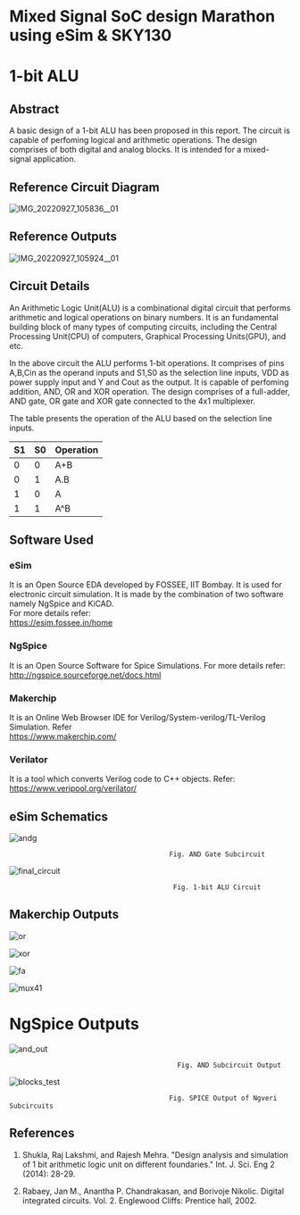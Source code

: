 # Mixed Signal SoC design Marathon using eSim & SKY130

# 1-bit ALU 

## Abstract
A basic design of a 1-bit ALU has been proposed in
this report. The circuit is capable of perfoming
logical and arithmetic operations. The design
comprises of both digital and analog blocks. It is
intended for a mixed-signal application.

## Reference Circuit Diagram
![IMG_20220927_105836__01](https://user-images.githubusercontent.com/64309149/194705920-53f53e00-cf06-42f7-a1e9-9219dd908e40.jpg)
## Reference Outputs
![IMG_20220927_105924__01](https://user-images.githubusercontent.com/64309149/194705970-b5934973-bdaf-4550-994a-5ca717990e7d.jpg)

## Circuit Details
An Arithmetic Logic Unit(ALU) is a combinational
digital circuit that performs arithmetic and logical
operations on binary numbers. It is an fundamental
building block of many types of computing circuits,
including the Central Processing Unit(CPU) of
computers, Graphical Processing Units(GPU), and
etc.

In the above circuit the ALU performs 1-bit
operations. It comprises of pins A,B,Cin as the
operand inputs and S1,S0 as the selection line
inputs, VDD as power supply input and Y and Cout
as the output. It is capable of perfoming addition,
AND, OR and XOR operation. The design
comprises of a full-adder, AND gate, OR gate and
XOR gate connected to the 4x1 multiplexer.

The table presents the operation of the ALU based
on the selection line inputs.

| S1 | S0 | Operation |  
|----|----|-----------|
|0   |0   |A+B |
|0   |1   |A.B |
|1   |0   |A|B |
|1   |1   |A^B |

## Software Used
### eSim
It is an Open Source EDA developed by FOSSEE, IIT Bombay. It is used for electronic circuit simulation. It is made by the combination of two software namely NgSpice and KiCAD.
</br>
For more details refer:
</br>
https://esim.fossee.in/home
### NgSpice
It is an Open Source Software for Spice Simulations. For more details refer:
</br>
http://ngspice.sourceforge.net/docs.html
### Makerchip
It is an Online Web Browser IDE for Verilog/System-verilog/TL-Verilog Simulation. Refer
</br> https://www.makerchip.com/
### Verilator
It is a tool which converts Verilog code to C++ objects. Refer:
https://www.veripool.org/verilator/

## eSim Schematics

![andg](https://user-images.githubusercontent.com/64309149/194706729-8c60f6cb-43b7-4e1b-9482-052562f8ea13.png)
                                        
                                            Fig. AND Gate Subcircuit
                                      

![final_circuit](https://user-images.githubusercontent.com/64309149/194706920-19b9d57e-f375-45f6-b93d-b9888b151fc7.png)
                                        
                                             Fig. 1-bit ALU Circuit 
## Makerchip Outputs
   
 ![or](https://user-images.githubusercontent.com/64309149/194708018-ff604ea7-b17b-449a-90cc-b0aadd316d2a.png)
 
 
 
 
 
 
 ![xor](https://user-images.githubusercontent.com/64309149/194708022-77ce6699-4e1d-469a-832a-e5044a5ef962.png)
 
 
 
 
 
 
 ![fa](https://user-images.githubusercontent.com/64309149/194707990-29a177b8-5bcb-4003-9a1b-17a96b31920f.png)
 
 
 
 
 
 
 ![mux41](https://user-images.githubusercontent.com/64309149/194708017-44d81b71-4a49-46f9-989d-bfae2b56805c.png)
 
 
 # NgSpice Outputs
  
 ![and_out](https://user-images.githubusercontent.com/64309149/194708137-4e339330-f3ab-4c13-a1a5-8badec2e3891.jpg)
 
                                              Fig. AND Subcircuit Output
 
 ![blocks_test](https://user-images.githubusercontent.com/64309149/194708167-dc99f15b-0427-4c04-8512-aba58dc19a79.png)
 
                                            Fig. SPICE Output of Ngveri Subcircuits
 

## References
 1. Shukla, Raj Lakshmi, and Rajesh Mehra. 
"Design analysis and simulation of 1 bit arithmetic 
logic unit on different foundaries." Int. J. Sci. Eng 2
(2014): 28-29. 

2. Rabaey, Jan M., Anantha P. Chandrakasan, and 
Borivoje Nikolic. Digital integrated circuits. Vol. 2. Englewood Cliffs: Prentice hall, 2002.
 
 


                                     
                                      
